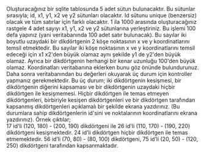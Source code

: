Oluşturacağınız bir sqlite tablosunda 5 adet sütun bulunacaktır. Bu sütunlar sırasıyla; 
id, x1, y1, x2 ve y2 sütunları olacaktır. Id sütunu unique (benzersiz) olacak ve tüm 
satırlar için farklı olacaktır. 
1 ila 1000 arasında oluşturacağınız rastgele 4 adet sayıyı x1, y1, x2 ve y2 sütunlarına 
yerleştiriniz. Bu işlemi 100 defa yapınız (yani veritabanında 100 adet satır bulunacak). 
Bu sayılar iki boyutlu uzaydaki bir dikdörtgenin 2 köşe noktasının x ve y koordinatlarını 
temsil etmektedir. 
Bu sayılar iki köşe noktasının x ve y koordinatlarını temsil edeceği için x1 x2'den büyük 
olamaz aynı şekilde y1 de y2'den büyük olamaz. Ayrıca bir dikdörtgenin herhangi bir 
kenar uzunluğu 100'den büyük olamaz. Koordinatları veritabanına eklerken bunu göz 
önünde bulundurunuz.  
Daha sonra veritabanından bu değerleri okuyarak üç durum için kontroller yapmanız 
gerekmektedir. Bu üç durum; iki dikdörtgenin kesişmesi, bir dikdörtgenin diğerini 
kapsaması ve bir dikdörtgenin uzaydaki hiçbir dikdörtgen ile kesişmemesi. Hiçbir 
dikdörtgen ile temas etmeyen dikdörtgenleri, birbiriyle kesişen dikdörtgenleri ve bir 
dikdörtgen tarafından kapsanmış dikdörtgenleri açıklamalı bir şekilde ekrana 
yazdırınız. (Bu durumlara sahip dikdörtgenlerin id'sini ve noktalarının koordinatlarını 
ekrana yazdırınız). Örnek çıktılar;  
17 id'li (120, 180) - (200, 190) dikdörtgeni ile 26 id'li (110, 170) - (190, 220) dikdörtgeni 
kesişmektedir. 
24 id’li dikdörtgen hiçbir dikdörtgen ile temas etmemektedir. 
56 id’li (70, 80) - (80, 100) dikdörtgeni, 75 id’li (20, 50) - (120, 250) dikdörtgeni 
tarafından kapsanmaktadır. 
